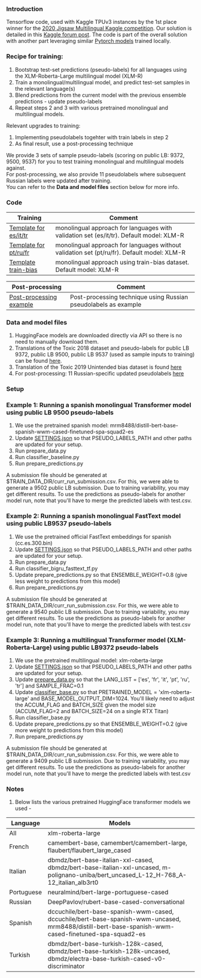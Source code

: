 ### Introduction
Tensorflow code, used with Kaggle TPUv3 instances by the 1st place winner for the [2020 Jigsaw Multilingual Kaggle competition](https://www.kaggle.com/c/jigsaw-multilingual-toxic-comment-classification). 
Our solution is detailed in this [Kaggle forum post](https://www.kaggle.com/c/jigsaw-multilingual-toxic-comment-classification/discussion/160862). The code is part of the overall solution with another part leveraging similar [Pytorch models](https://github.com/leecming/jigsaw-multilingual) trained locally.

### Recipe for training: 
1. Bootstrap test-set predictions (pseudo-labels) for all languages using the 
XLM-Roberta-Large multilingual model (XLM-R)
2. Train a monolingual/multilingual 
model, and predict test-set samples in the relevant language(s)
3. Blend predictions from the current model with the previous ensemble 
predictions - update pseudo-labels 
4. Repeat steps 2 and 3 with various pretrained monolingual and multilingual 
models.

Relevant upgrades to training:
1. Implementing pseudolabels togehter with train labels in step 2
2. As final result, use a post-processing technique

We provide 3 sets of sample pseudo-labels (scoring on public LB: 9372, 9500, 9537) for you to test training monolingual and multilingual models against. <br>
For post-processing, we also provide 11 pseudolabels where subsequent Russian labels were updated after training. <br>
You can refer to the **Data and model files** section below for more info. 

### Code
| Training | Comment |
| ----- | ------  |
|[Template for es/it/tr](template-es-it-tr.ipynb) | monolingual approach for languages with validation set (es/it/tr). Default model: XLM-R |
|[Template for pt/ru/fr](template-pt-ru-fr.ipynb) | monolingual approach for languages without validation set (pt/ru/fr). Default model: XLM-R |  
|[Template train-bias](xlm-r-train-bias.ipynb) | monolingual approach using train-bias dataset. Default model: XLM-R |  

| Post-processing | Comment | 
| -------------- | ------- |
| [Post-processing example](post-processing-example.ipynb) | Post-processing technique using Russian pseudolabels as example |

### Data and model files
1. HuggingFace models are downloaded directly via API so there is no need to manually download them.
2. Translations of the Toxic 2018 dataset and pseudo-labels for public LB 9372, public LB 9500, public LB 9537 (used as sample inputs to training) can be found [here](https://www.kaggle.com/leecming/multilingual-toxic-comments-training-data).
3. Translation of the Toxic 2019 Unintended bias dataset is found [here](https://www.kaggle.com/rafiko1/translated-train-bias-all-langs)
4. For post-processing: 11 Russian-specific updated pseudolabels [here](https://www.kaggle.com/rafiko1/ru-changed-subs)

### Setup


### Example 1: Running a spanish monolingual Transformer model using public LB 9500 pseudo-labels 
1. We use the pretrained spanish model: mrm8488/distill-bert-base-spanish-wwm-cased-finetuned-spa-squad2-es
2. Update [SETTINGS.json](SETTINGS.json) so that PSEUDO_LABELS_PATH and other paths are updated for your setup.
3. Run prepare_data.py
4. Run classifier_baseline.py
5. Run prepare_predictions.py

A submission file should be generated at $TRAIN_DATA_DIR/curr_run_submission.csv. 
For this, we were able to generate a 9502 public LB submission. 
Due to training variability, you may get different results.
To use the predictions as pseudo-labels for another model run, note that you'll have to merge the predicted labels with test.csv. 


### Example 2: Running a spanish monolingual FastText model using public LB9537 pseudo-labels
1. We use the pretrained official FastText embeddings for spanish (cc.es.300.bin) 
2. Update [SETTINGS.json](SETTINGS.json) so that PSEUDO_LABELS_PATH and other paths are updated for your setup.
3. Run prepare_data.py
4. Run classifier_bigru_fasttext_tf.py
5. Update prepare_predictions.py so that ENSEMBLE_WEIGHT=0.8 (give less weight to predictions from this model)
6. Run prepare_predictions.py

A submission file should be generated at $TRAIN_DATA_DIR/curr_run_submission.csv. 
For this, we were able to generate a 9540 public LB submission. 
Due to training variability, you may get different results.
To use the predictions as pseudo-labels for another model run, note that you'll have to merge the predicted labels with test.csv 


### Example 3: Running a multilingual Transformer model (XLM-Roberta-Large) using public LB9372 pseudo-labels
1. We use the pretrained multilingual model: xlm-roberta-large
2. Update [SETTINGS.json](SETTINGS.json) so that PSEUDO_LABELS_PATH and other paths are updated for your setup.
3. Update [prepare_data.py](prepare_data.py) so that the LANG_LIST = ['es', 'fr', 'it', 'pt', 'ru', 'tr'] and SAMPLE_FRAC=0.1
4. Update [classifier_base.py](classifier_baseline.py) so that PRETRAINED_MODEL = 'xlm-roberta-large' and BASE_MODEL_OUTPUT_DIM=1024. You'll likely need to adjust the ACCUM_FLAG and BATCH_SIZE given the model size (ACCUM_FLAG=2 and BATCH_SIZE=24 on a single RTX Titan)
5. Run classifier_base.py
6. Update prepare_predictions.py so that ENSEMBLE_WEIGHT=0.2 (give more weight to predictions from this model)
7. Run prepare_predictions.py

A submission file should be generated at $TRAIN_DATA_DIR/curr_run_submission.csv. 
For this, we were able to generate a 9409 public LB submission. 
Due to training variability, you may get different results.
To use the predictions as pseudo-labels for another model run, note that you'll have to merge the predicted labels with test.csv
 



### Notes
1. Below lists the various pretrained HuggingFace transformer models we used -

| Language | Models |
| -------- | ------ | 
| All | xlm-roberta-large |
| French | camembert-base, camembert/camembert-large, flaubert/flaubert_large_cased |
| Italian | dbmdz/bert-base-italian-xxl-cased, dbmdz/bert-base-italian-xxl-uncased, m-polignano-uniba/bert_uncased_L-12_H-768_A-12_italian_alb3rt0 |
| Portuguese | neuralmind/bert-large-portuguese-cased | 
| Russian | DeepPavlov/rubert-base-cased-conversational |
| Spanish | dccuchile/bert-base-spanish-wwm-cased, dccuchile/bert-base-spanish-wwm-uncased, mrm8488/distill-bert-base-spanish-wwm-cased-finetuned-spa-squad2-es |
| Turkish | dbmdz/bert-base-turkish-128k-cased, dbmdz/bert-base-turkish-128k-uncased, dbmdz/electra-base-turkish-cased-v0-discriminator |

